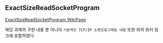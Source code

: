 <h2>ExactSizeReadSocketProgram</h2>

[ExactSizeReadSocketProgram WikiPage](https://github.com/LimJungSub/System-Network-Programming/wiki/Chatting-program-with-receiving-exact-size)

해당 과제의 구현 내용 뿐 아니라 `기본적인 TCP/IP 소켓프로그래밍 내용` 또한 위의 위키 링크에 포함하였다.
